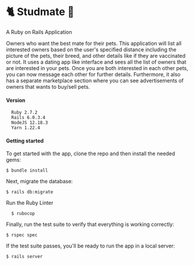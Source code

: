 # :cat2: Studmate :dog:

A Ruby on Rails Application

Owners who want the best mate for their pets. This application will list all interested owners based on the user's specified distance including the picture of the pets, their breed, and other details like if they are vaccinated or not. It uses a dating app like interface and sees all the list of owners that are interested in your pets. Once you are both interested in each other pets, you can now message each other for further details. Furthermore, it also has a separate marketplace section where you can see advertisements of owners that wants to buy/sell pets.

#### Version

```
  Ruby 2.7.2
  Rails 6.0.3.4
  NodeJS 12.18.3
  Yarn 1.22.4
```

#### Getting started
To get started with the app, clone the repo and then install the needed gems:
```
$ bundle install
```
Next, migrate the database:
```
$ rails db:migrate
```
Run the Ruby Linter
```
  $ rubocop
```
Finally, run the test suite to verify that everything is working correctly:
```
$ rspec spec
```
If the test suite passes, you'll be ready to run the app in a local server:
```
$ rails server
```
